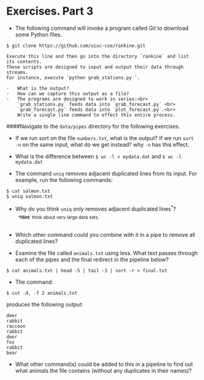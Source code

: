 # Exercises. Part 3

-   The following command will invoke a program called Git to download some Python files.
```
$ git clone https://github.com/uiuc-cse/rankine.git
```     
    Execute this line and then go into the directory `rankine` and list its contents.
    These scripts are designed to input and output their data through streams.
    For instance, execute `python grab_stations.py `. 
    
    -   What is the output?
    -   How can we capture this output as a file?
    -   The programs are designed to work in series:<br>
        `grab_stations.py` feeds data into `grab_forecast.py` <br>
        `grab_forecast.py` feeds data into `plot_forecast.py`.<br>
        Write a single line command to effect this entire process.

<!--
```
python grab-stations.py > stations.txt
python grab-forecast.py < stations.txt > forecast.txt
python plot-forecast.py < forecast.txt
```
-->

####Navigate to the `data/pipes` directory for the following exercises.

-   If we run sort on the file `numbers.txt`, what is the output?  If we run
    `sort -n` on the same input, what do we get instead? why `-n`
    has this effect.

-   What is the difference between
    `$ wc -l < mydata.dat`
    and
    `$ wc -l mydata.dat`

-   The command `uniq` removes adjacent duplicated lines from its input.
    For example, run the following commands:
    
```
$ cat salmon.txt
$ uniq salmon.txt
```

- Why do you think `uniq` only removes adjacent duplicated lines<sup>*</sup>?<br>
&nbsp;<sub> ***Hint**: think about very large data sets.</sub><br><br>
- Which other command could you combine with it in a pipe to remove all duplicated lines?

-   Examine the file called `animals.txt` using less.  What text passes through
    each of the pipes and the final redirect in the pipeline below?
    
```
$ cat animals.txt | head -5 | tail -3 | sort -r > final.txt
```

-   The command:

```    
$ cut -d, -f 2 animals.txt
``` 
produces the following output:
    
```
deer
rabbit
raccoon
rabbit
deer
fox
rabbit
bear
```
    
- What other command(s) could be added to this in a pipeline to find out what animals the file contains (without any duplicates in their names)?